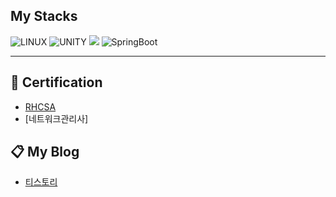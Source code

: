 ## My Stacks

![LINUX](https://img.shields.io/badge/Linux-FCC624?style=for-the-badge&logo=linux&logoColor=black)
![UNITY](https://img.shields.io/badge/Unity-FFFFFF?style=for-the-badge&logo=unity&logoColor=black)
<img src="https://img.shields.io/badge/c%23-%23239120.svg?style=for-the-badge&logo=c-sharp&logoColor=white"/>
![SpringBoot](https://img.shields.io/badge/SpringBoot-6DB33F?style=for-the-badge&logo=SpringBoot&logoColor=white)

---

## 🪪 Certification

- [RHCSA](https://github.com/LeverUp-Dev/LeverUp-Dev/blob/main/Red_Hat_Certified_System_Administrator__RHCSA__Badge20241101-28-dvctms.pdf)
- [네트워크관리사]

## 📋 My Blog

- [티스토리](https://unemployedanddev.tistory.com/)

